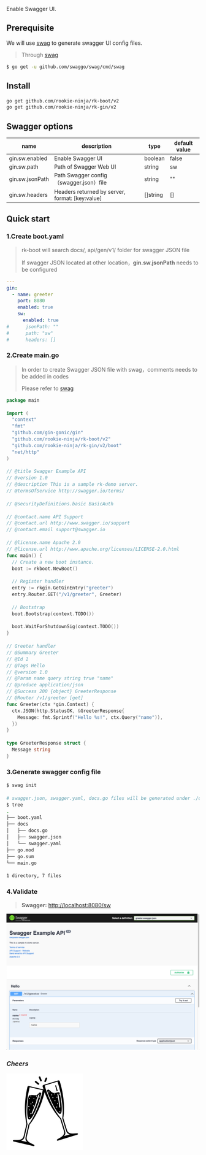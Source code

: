 Enable Swagger UI.

## Prerequisite
We will use [swag](https://github.com/swaggo/swag) to generate swagger UI config files.

> Through [swag](https://github.com/swaggo/swag)
```bash
$ go get -u github.com/swaggo/swag/cmd/swag
```

## Install
```bash
go get github.com/rookie-ninja/rk-boot/v2
go get github.com/rookie-ninja/rk-gin/v2
```

## Swagger options
| name | description                              | type | default value |
|-----------------|------------------------------------------|----------|-------|
| gin.sw.enabled  | Enable Swagger UI                        | boolean  | false |
| gin.sw.path     | Path of Swagger Web UI                   | string   | sw    |
| gin.sw.jsonPath | Path Swagger config（swagger.json）file    | string   | ""    |
| gin.sw.headers     | Headers returned by server, format: [key:value] | []string | []    |

## Quick start
### 1.Create boot.yaml
> rk-boot will search docs/, api/gen/v1/ folder for swagger JSON file
>
> If swagger JSON located at other location，**gin.sw.jsonPath** needs to be configured

```yaml
---
gin:
  - name: greeter
    port: 8080
    enabled: true
    sw:
      enabled: true
#      jsonPath: ""
#      path: "sw"
#      headers: []
```

### 2.Create main.go
> In order to create Swagger JSON file with swag，comments needs to be added in codes
>
> Please refer to [swag](https://github.com/swaggo/swag)

```go
package main

import (
  "context"
  "fmt"
  "github.com/gin-gonic/gin"
  "github.com/rookie-ninja/rk-boot/v2"
  "github.com/rookie-ninja/rk-gin/v2/boot"
  "net/http"
)

// @title Swagger Example API
// @version 1.0
// @description This is a sample rk-demo server.
// @termsOfService http://swagger.io/terms/

// @securityDefinitions.basic BasicAuth

// @contact.name API Support
// @contact.url http://www.swagger.io/support
// @contact.email support@swagger.io

// @license.name Apache 2.0
// @license.url http://www.apache.org/licenses/LICENSE-2.0.html
func main() {
  // Create a new boot instance.
  boot := rkboot.NewBoot()

  // Register handler
  entry := rkgin.GetGinEntry("greeter")
  entry.Router.GET("/v1/greeter", Greeter)

  // Bootstrap
  boot.Bootstrap(context.TODO())

  boot.WaitForShutdownSig(context.TODO())
}

// Greeter handler
// @Summary Greeter
// @Id 1
// @Tags Hello
// @version 1.0
// @Param name query string true "name"
// @produce application/json
// @Success 200 {object} GreeterResponse
// @Router /v1/greeter [get]
func Greeter(ctx *gin.Context) {
  ctx.JSON(http.StatusOK, &GreeterResponse{
    Message: fmt.Sprintf("Hello %s!", ctx.Query("name")),
  })
}

type GreeterResponse struct {
  Message string
}
```

### 3.Generate swagger config file
```bash
$ swag init

# swagger.json, swagger.yaml, docs.go files will be generated under ./docs folder.
$ tree
.
├── boot.yaml
├── docs
│   ├── docs.go
│   ├── swagger.json
│   └── swagger.yaml
├── go.mod
├── go.sum
└── main.go

1 directory, 7 files
```

### 4.Validate
> **Swagger:** [http://localhost:8080/sw](http://localhost:8080/sw)

![](../../../img/example/sw.png)

### _**Cheers**_
![](../../../img/user-guide/cheers.png)